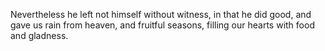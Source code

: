 Nevertheless he left not himself without witness, in that he did good, and gave us rain from heaven, and fruitful seasons, filling our hearts with food and gladness.

